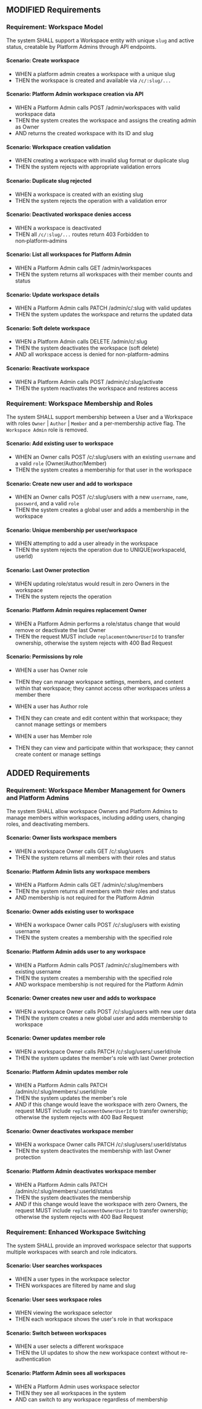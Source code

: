 ## MODIFIED Requirements

### Requirement: Workspace Model

The system SHALL support a Workspace entity with unique `slug` and active status, creatable by Platform Admins through API endpoints.

#### Scenario: Create workspace

- WHEN a platform admin creates a workspace with a unique slug
- THEN the workspace is created and available via `/c/:slug/...`

#### Scenario: Platform Admin workspace creation via API

- WHEN a Platform Admin calls POST /admin/workspaces with valid workspace data
- THEN the system creates the workspace and assigns the creating admin as Owner
- AND returns the created workspace with its ID and slug

#### Scenario: Workspace creation validation

- WHEN creating a workspace with invalid slug format or duplicate slug
- THEN the system rejects with appropriate validation errors

#### Scenario: Duplicate slug rejected

- WHEN a workspace is created with an existing slug
- THEN the system rejects the operation with a validation error

#### Scenario: Deactivated workspace denies access

- WHEN a workspace is deactivated
- THEN all `/c/:slug/...` routes return 403 Forbidden to non‑platform‑admins

#### Scenario: List all workspaces for Platform Admin

- WHEN a Platform Admin calls GET /admin/workspaces
- THEN the system returns all workspaces with their member counts and status

#### Scenario: Update workspace details

- WHEN a Platform Admin calls PATCH /admin/c/:slug with valid updates
- THEN the system updates the workspace and returns the updated data

#### Scenario: Soft delete workspace

- WHEN a Platform Admin calls DELETE /admin/c/:slug
- THEN the system deactivates the workspace (soft delete)
- AND all workspace access is denied for non-platform-admins

#### Scenario: Reactivate workspace

- WHEN a Platform Admin calls POST /admin/c/:slug/activate
- THEN the system reactivates the workspace and restores access

### Requirement: Workspace Membership and Roles

The system SHALL support membership between a User and a Workspace with roles `Owner` | `Author` | `Member` and a per-membership active flag. The `Workspace Admin` role is removed.

#### Scenario: Add existing user to workspace

- WHEN an Owner calls POST /c/:slug/users with an existing `username` and a valid `role` (Owner/Author/Member)
- THEN the system creates a membership for that user in the workspace

#### Scenario: Create new user and add to workspace

- WHEN an Owner calls POST /c/:slug/users with a new `username`, `name`, `password`, and a valid `role`
- THEN the system creates a global user and adds a membership in the workspace

#### Scenario: Unique membership per user/workspace

- WHEN attempting to add a user already in the workspace
- THEN the system rejects the operation due to UNIQUE(workspaceId, userId)

#### Scenario: Last Owner protection

- WHEN updating role/status would result in zero Owners in the workspace
- THEN the system rejects the operation

#### Scenario: Platform Admin requires replacement Owner

- WHEN a Platform Admin performs a role/status change that would remove or deactivate the last Owner
- THEN the request MUST include `replacementOwnerUserId` to transfer ownership, otherwise the system rejects with 400 Bad Request

#### Scenario: Permissions by role

- WHEN a user has Owner role
- THEN they can manage workspace settings, members, and content within that workspace; they cannot access other workspaces unless a member there

- WHEN a user has Author role
- THEN they can create and edit content within that workspace; they cannot manage settings or members

- WHEN a user has Member role
- THEN they can view and participate within that workspace; they cannot create content or manage settings

## ADDED Requirements

### Requirement: Workspace Member Management for Owners and Platform Admins

The system SHALL allow workspace Owners and Platform Admins to manage members within workspaces, including adding users, changing roles, and deactivating members.

#### Scenario: Owner lists workspace members

- WHEN a workspace Owner calls GET /c/:slug/users
- THEN the system returns all members with their roles and status

#### Scenario: Platform Admin lists any workspace members

- WHEN a Platform Admin calls GET /admin/c/:slug/members
- THEN the system returns all members with their roles and status
- AND membership is not required for the Platform Admin

#### Scenario: Owner adds existing user to workspace

- WHEN a workspace Owner calls POST /c/:slug/users with existing username
- THEN the system creates a membership with the specified role

#### Scenario: Platform Admin adds user to any workspace

- WHEN a Platform Admin calls POST /admin/c/:slug/members with existing username
- THEN the system creates a membership with the specified role
- AND workspace membership is not required for the Platform Admin

#### Scenario: Owner creates new user and adds to workspace

- WHEN a workspace Owner calls POST /c/:slug/users with new user data
- THEN the system creates a new global user and adds membership to workspace

#### Scenario: Owner updates member role

- WHEN a workspace Owner calls PATCH /c/:slug/users/:userId/role
- THEN the system updates the member's role with last Owner protection

#### Scenario: Platform Admin updates member role

- WHEN a Platform Admin calls PATCH /admin/c/:slug/members/:userId/role
- THEN the system updates the member's role
- AND if this change would leave the workspace with zero Owners, the request MUST include `replacementOwnerUserId` to transfer ownership; otherwise the system rejects with 400 Bad Request

#### Scenario: Owner deactivates workspace member

- WHEN a workspace Owner calls PATCH /c/:slug/users/:userId/status
- THEN the system deactivates the membership with last Owner protection

#### Scenario: Platform Admin deactivates workspace member

- WHEN a Platform Admin calls PATCH /admin/c/:slug/members/:userId/status
- THEN the system deactivates the membership
- AND if this change would leave the workspace with zero Owners, the request MUST include `replacementOwnerUserId` to transfer ownership; otherwise the system rejects with 400 Bad Request




### Requirement: Enhanced Workspace Switching

The system SHALL provide an improved workspace selector that supports multiple workspaces with search and role indicators.

#### Scenario: User searches workspaces

- WHEN a user types in the workspace selector
- THEN workspaces are filtered by name and slug

#### Scenario: User sees workspace roles

- WHEN viewing the workspace selector
- THEN each workspace shows the user's role in that workspace

#### Scenario: Switch between workspaces

- WHEN a user selects a different workspace
- THEN the UI updates to show the new workspace context without re-authentication

#### Scenario: Platform Admin sees all workspaces

- WHEN a Platform Admin uses workspace selector
- THEN they see all workspaces in the system
- AND can switch to any workspace regardless of membership